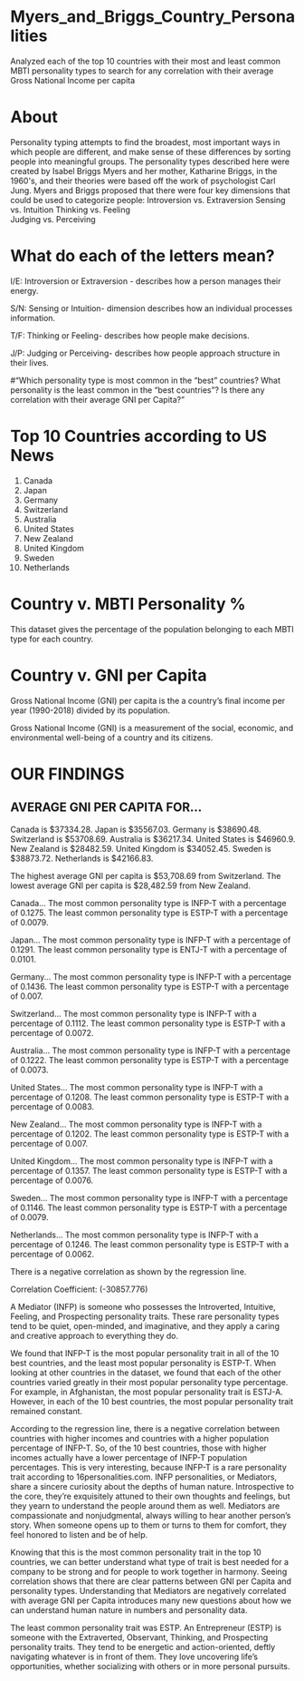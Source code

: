 # Myers_and_Briggs_Country_Personalities
Analyzed each of the top 10 countries with their most and least common MBTI personality types to search for any correlation with their average Gross National Income per capita

# About
Personality typing attempts to find the broadest, most important ways in which people are different, and make sense of these differences by sorting people into meaningful groups. 
The personality types described here were created by Isabel Briggs Myers and her mother, Katharine Briggs, in the 1960's, and their theories were based off the work of psychologist Carl Jung. Myers and Briggs proposed that there were four key dimensions that could be used to categorize people:
Introversion vs. Extraversion
Sensing vs. Intuition
Thinking vs. Feeling	
Judging vs. Perceiving

# What do each of the letters mean?
I/E: Introversion or Extraversion - describes how a person manages their energy.

S/N: Sensing or Intuition- dimension describes how an individual processes information.

T/F: Thinking or Feeling- describes how people make decisions.

J/P: Judging or Perceiving- describes how people approach structure in their lives.

#“Which personality type is most common in the “best” countries? What personality is the least common in the “best countries”? Is there any correlation with their average GNI per Capita?”


# Top 10 Countries according to US News
1. Canada
2. Japan
3. Germany
4. Switzerland
5. Australia
6. United States
7. New Zealand
8. United Kingdom
9. Sweden
10. Netherlands

# Country v. MBTI Personality % 
This dataset gives the percentage of the population belonging to each MBTI type for each country. 


# Country v. GNI per Capita
Gross National Income (GNI) per capita is the a country’s final income per year (1990-2018) divided by its population. 

Gross National Income (GNI) is a measurement of the social, economic, and environmental well-being of a country and its citizens. 


# OUR FINDINGS 

## AVERAGE GNI PER CAPITA FOR…
Canada is $37334.28.
Japan is $35567.03.
Germany is $38690.48.
Switzerland is $53708.69.
Australia is $36217.34.
United States is $46960.9.
New Zealand is $28482.59.
United Kingdom is $34052.45.
Sweden is $38873.72.
Netherlands is $42166.83.

The highest average GNI per capita is $53,708.69 from Switzerland.
The lowest average GNI per capita is $28,482.59 from New Zealand.


Canada...
The most common personality type is INFP-T with a percentage of 0.1275.
The least common personality type is ESTP-T with a percentage of 0.0079.

Japan...
The most common personality type is INFP-T with a percentage of 0.1291.
The least common personality type is ENTJ-T with a percentage of 0.0101.

Germany...
The most common personality type is INFP-T with a percentage of 0.1436.
The least common personality type is ESTP-T with a percentage of 0.007.

Switzerland...
The most common personality type is INFP-T with a percentage of 0.1112.
The least common personality type is ESTP-T with a percentage of 0.0072.

Australia...
The most common personality type is INFP-T with a percentage of 0.1222.
The least common personality type is ESTP-T with a percentage of 0.0073.

United States...
The most common personality type is INFP-T with a percentage of 0.1208.
The least common personality type is ESTP-T with a percentage of 0.0083.

New Zealand...
The most common personality type is INFP-T with a percentage of 0.1202.
The least common personality type is ESTP-T with a percentage of 0.007.

United Kingdom...
The most common personality type is INFP-T with a percentage of 0.1357.
The least common personality type is ESTP-T with a percentage of 0.0076.

Sweden...
The most common personality type is INFP-T with a percentage of 0.1146.
The least common personality type is ESTP-T with a percentage of 0.0079.

Netherlands...
The most common personality type is INFP-T with a percentage of 0.1246.
The least common personality type is ESTP-T with a percentage of 0.0062.

There is a negative correlation as shown by the regression line. 

Correlation Coefficient: (-30857.776)

A Mediator (INFP) is someone who possesses the Introverted, Intuitive, Feeling, and Prospecting personality traits. These rare personality types tend to be quiet, open-minded, and imaginative, and they apply a caring and creative approach to everything they do.


We found that INFP-T is the most popular personality trait in all of the 10 best countries, and the least most popular personality is ESTP-T. 
When looking at other countries in the dataset, we found that each of the other countries varied greatly in their most popular personality type percentage. 
For example, in Afghanistan, the most popular personality trait is ESTJ-A. However, in each of the 10 best countries, the most popular personality trait remained constant.  

According to the regression line, there is a negative correlation between countries with higher incomes and countries with a higher population percentage of INFP-T. So, of the 10 best countries, those with higher incomes actually have a lower percentage of INFP-T population percentages. 
This is very interesting, because INFP-T is a rare personality trait according to 16personalities.com.
INFP personalities, or Mediators, share a sincere curiosity about the depths of human nature. Introspective to the core, they’re exquisitely attuned to their own thoughts and feelings, but they yearn to understand the people around them as well. Mediators are compassionate and nonjudgmental, always willing to hear another person’s story. When someone opens up to them or turns to them for comfort, they feel honored to listen and be of help. 

Knowing that this is the most common personality trait in the top 10 countries, we can better understand what type of trait is best needed for a company to be strong and for people to work together in harmony. Seeing correlation shows that there are clear patterns between GNI per Capita and personality types. Understanding that Mediators are negatively correlated with average GNI per Capita introduces many new questions about how we can understand human nature in numbers and personality data. 


The least common personality trait was ESTP. An Entrepreneur (ESTP) is someone with the Extraverted, Observant, Thinking, and Prospecting personality traits. They tend to be energetic and action-oriented, deftly navigating whatever is in front of them. They love uncovering life’s opportunities, whether socializing with others or in more personal pursuits.


